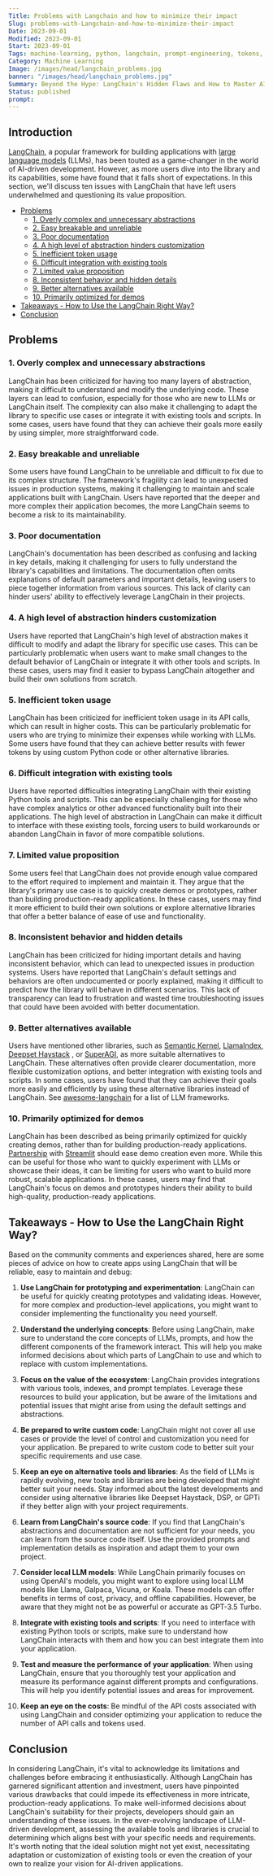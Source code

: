 ```yaml
---
Title: Problems with Langchain and how to minimize their impact
Slug: problems-with-Langchain-and-how-to-minimize-their-impact
Date: 2023-09-01
Modified: 2023-09-01
Start: 2023-09-01
Tags: machine-learning, python, langchain, prompt-engineering, tokens, llm, gpt, openai
Category: Machine Learning
Image: /images/head/langchain_problems.jpg
banner: "/images/head/langchain_problems.jpg"
Summary: Beyond the Hype: LangChain's Hidden Flaws and How to Master AI Development.
Status: published
prompt:
---
```


## Introduction

[LangChain](https://docs.langchain.com/docs/), a popular framework for building applications with [large language models](https://en.wikipedia.org/wiki/Large_language_model) (LLMs), has been touted as a game-changer in the world of AI-driven development. However, as more users dive into the library and its capabilities, some have found that it falls short of expectations. In this section, we'll discuss ten issues with LangChain that have left users underwhelmed and questioning its value proposition.

<!-- MarkdownTOC levels="2,3" autolink="true" autoanchor="true" -->

- [Problems](#problems)
	- [1. Overly complex and unnecessary abstractions](#1-overly-complex-and-unnecessary-abstractions)
	- [2. Easy breakable and unreliable](#2-easy-breakable-and-unreliable)
	- [3. Poor documentation](#3-poor-documentation)
	- [4. A high level of abstraction hinders customization](#4-a-high-level-of-abstraction-hinders-customization)
	- [5. Inefficient token usage](#5-inefficient-token-usage)
	- [6. Difficult integration with existing tools](#6-difficult-integration-with-existing-tools)
	- [7. Limited value proposition](#7-limited-value-proposition)
	- [8. Inconsistent behavior and hidden details](#8-inconsistent-behavior-and-hidden-details)
	- [9. Better alternatives available](#9-better-alternatives-available)
	- [10. Primarily optimized for demos](#10-primarily-optimized-for-demos)
- [Takeaways - How to Use the LangChain Right Way?](#takeaways---how-to-use-the-langchain-right-way)
- [Conclusion](#conclusion)

<!-- /MarkdownTOC -->

<a id="problems"></a>
## Problems

<a id="1-overly-complex-and-unnecessary-abstractions"></a>
### 1. Overly complex and unnecessary abstractions
LangChain has been criticized for having too many layers of abstraction, making it difficult to understand and modify the underlying code. These layers can lead to confusion, especially for those who are new to LLMs or LangChain itself. The complexity can also make it challenging to adapt the library to specific use cases or integrate it with existing tools and scripts. In some cases, users have found that they can achieve their goals more easily by using simpler, more straightforward code.

<a id="2-easy-breakable-and-unreliable"></a>
### 2. Easy breakable and unreliable
Some users have found LangChain to be unreliable and difficult to fix due to its complex structure. The framework's fragility can lead to unexpected issues in production systems, making it challenging to maintain and scale applications built with LangChain. Users have reported that the deeper and more complex their application becomes, the more LangChain seems to become a risk to its maintainability.

<a id="3-poor-documentation"></a>
### 3. Poor documentation
LangChain's documentation has been described as confusing and lacking in key details, making it challenging for users to fully understand the library's capabilities and limitations. The documentation often omits explanations of default parameters and important details, leaving users to piece together information from various sources. This lack of clarity can hinder users' ability to effectively leverage LangChain in their projects.

<a id="4-a-high-level-of-abstraction-hinders-customization"></a>
### 4. A high level of abstraction hinders customization
Users have reported that LangChain's high level of abstraction makes it difficult to modify and adapt the library for specific use cases. This can be particularly problematic when users want to make small changes to the default behavior of LangChain or integrate it with other tools and scripts. In these cases, users may find it easier to bypass LangChain altogether and build their own solutions from scratch.

<a id="5-inefficient-token-usage"></a>
### 5. Inefficient token usage
LangChain has been criticized for inefficient token usage in its API calls, which can result in higher costs. This can be particularly problematic for users who are trying to minimize their expenses while working with LLMs. Some users have found that they can achieve better results with fewer tokens by using custom Python code or other alternative libraries.

<a id="6-difficult-integration-with-existing-tools"></a>
### 6. Difficult integration with existing tools
Users have reported difficulties integrating LangChain with their existing Python tools and scripts. This can be especially challenging for those who have complex analytics or other advanced functionality built into their applications. The high level of abstraction in LangChain can make it difficult to interface with these existing tools, forcing users to build workarounds or abandon LangChain in favor of more compatible solutions.

<a id="7-limited-value-proposition"></a>
### 7. Limited value proposition
Some users feel that LangChain does not provide enough value compared to the effort required to implement and maintain it. They argue that the library's primary use case is to quickly create demos or prototypes, rather than building production-ready applications. In these cases, users may find it more efficient to build their own solutions or explore alternative libraries that offer a better balance of ease of use and functionality.

<a id="8-inconsistent-behavior-and-hidden-details"></a>
### 8. Inconsistent behavior and hidden details
LangChain has been criticized for hiding important details and having inconsistent behavior, which can lead to unexpected issues in production systems. Users have reported that LangChain's default settings and behaviors are often undocumented or poorly explained, making it difficult to predict how the library will behave in different scenarios. This lack of transparency can lead to frustration and wasted time troubleshooting issues that could have been avoided with better documentation.

<a id="9-better-alternatives-available"></a>
### 9. Better alternatives available
Users have mentioned other libraries, such as [Semantic Kernel](https://github.com/microsoft/semantic-kernel), [LlamaIndex](https://github.com/jerryjliu/llama_index), [Deepset Haystack](https://haystack.deepset.ai/) , or [SuperAGI](https://github.com/TransformerOptimus/SuperAGI), as more suitable alternatives to LangChain. These alternatives often provide clearer documentation, more flexible customization options, and better integration with existing tools and scripts. In some cases, users have found that they can achieve their goals more easily and efficiently by using these alternative libraries instead of LangChain. See [awesome-langchain](https://github.com/kyrolabs/awesome-langchain#other-llm-frameworks) for a list of LLM frameworks.

<a id="10-primarily-optimized-for-demos"></a>
### 10. Primarily optimized for demos
LangChain has been described as being primarily optimized for quickly creating demos, rather than for building production-ready applications. [Partnership](https://blog.streamlit.io/langchain-streamlit/) with [Streamlit](https://streamlit.io/generative-ai?ref=blog.streamlit.io) should ease demo creation even more. While this can be useful for those who want to quickly experiment with LLMs or showcase their ideas, it can be limiting for users who want to build more robust, scalable applications. In these cases, users may find that LangChain's focus on demos and prototypes hinders their ability to build high-quality, production-ready applications.

<a id="takeaways---how-to-use-the-langchain-right-way"></a>
## Takeaways - How to Use the LangChain Right Way?
Based on the community comments and experiences shared, here are some pieces of advice on how to create apps using LangChain that will be reliable, easy to maintain and debug:

1. **Use LangChain for prototyping and experimentation**: LangChain can be useful for quickly creating prototypes and validating ideas. However, for more complex and production-level applications, you might want to consider implementing the functionality you need yourself.

2. **Understand the underlying concepts**: Before using LangChain, make sure to understand the core concepts of LLMs, prompts, and how the different components of the framework interact. This will help you make informed decisions about which parts of LangChain to use and which to replace with custom implementations.

3. **Focus on the value of the ecosystem**: LangChain provides integrations with various tools, indexes, and prompt templates. Leverage these resources to build your application, but be aware of the limitations and potential issues that might arise from using the default settings and abstractions.

4. **Be prepared to write custom code**: LangChain might not cover all use cases or provide the level of control and customization you need for your application. Be prepared to write custom code to better suit your specific requirements and use case.

5. **Keep an eye on alternative tools and libraries**: As the field of LLMs is rapidly evolving, new tools and libraries are being developed that might better suit your needs. Stay informed about the latest developments and consider using alternative libraries like Deepset Haystack, DSP, or GPTi if they better align with your project requirements.

6. **Learn from LangChain's source code**: If you find that LangChain's abstractions and documentation are not sufficient for your needs, you can learn from the source code itself. Use the provided prompts and implementation details as inspiration and adapt them to your own project.

7. **Consider local LLM models**: While LangChain primarily focuses on using OpenAI's models, you might want to explore using local LLM models like Llama, Galpaca, Vicuna, or Koala. These models can offer benefits in terms of cost, privacy, and offline capabilities. However, be aware that they might not be as powerful or accurate as GPT-3.5 Turbo.

8. **Integrate with existing tools and scripts**: If you need to interface with existing Python tools or scripts, make sure to understand how LangChain interacts with them and how you can best integrate them into your application.

9. **Test and measure the performance of your application**: When using LangChain, ensure that you thoroughly test your application and measure its performance against different prompts and configurations. This will help you identify potential issues and areas for improvement.

10. **Keep an eye on the costs**: Be mindful of the API costs associated with using LangChain and consider optimizing your application to reduce the number of API calls and tokens used.

<a id="conclusion"></a>
## Conclusion
In considering LangChain, it's vital to acknowledge its limitations and challenges before embracing it enthusiastically. Although LangChain has garnered significant attention and investment, users have pinpointed various drawbacks that could impede its effectiveness in more intricate, production-ready applications. To make well-informed decisions about LangChain's suitability for their projects, developers should gain an understanding of these issues.
In the ever-evolving landscape of LLM-driven development, assessing the available tools and libraries is crucial to determining which aligns best with your specific needs and requirements. It's worth noting that the ideal solution might not yet exist, necessitating adaptation or customization of existing tools or even the creation of your own to realize your vision for AI-driven applications.
